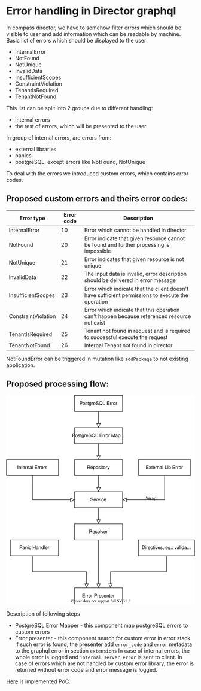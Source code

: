 # Error handling in Director graphql

In compass director, we have to somehow filter errors which should be visible to user and add information which can be readable by machine.
Basic list of errors which should be displayed to the user:
* InternalError
* NotFound
* NotUnique
* InvalidData
* InsufficientScopes
* ConstraintViolation
* TenantIsRequired
* TenantNotFound

This list can be split into 2 groups due to different handling:
* internal errors
* the rest of errors, which will be presented to the user

In group of internal errors, are errors from:
* external libraries
* panics
* postgreSQL, except errors like NotFound, NotUnique

To deal with the errors we introduced custom errors, which contains error codes.

## Proposed custom errors and theirs error codes:

| Error type           | Error code  |                            Description                                                            |
|----------------------|-------------|---------------------------------------------------------------------------------------------------|
| InternalError        | 10          | Error which cannot be handled in director                                                         |
| NotFound             | 20          | Error indicate that given resource cannot be found and further processing is impossible           |
| NotUnique            | 21          | Error indicates that given resource is not unique                                                 |
| InvalidData          | 22          | The input data is invalid, error description should be delivered in error message                 | 
| InsufficientScopes   | 23          | Error which indicate that the client doesn't have sufficient permissions to execute the operation |
| ConstraintViolation  | 24          | Error which indicate that this operation can't happen because referenced resource not exist       |
| TenantIsRequired     | 25          | Tenant not found in request and is required to successful execute the request                     |
| TenantNotFound       | 26          | Internal Tenant not found in director                                                             |

NotFoundError can be triggered in mutation like `addPackage` to not existing application.

## Proposed processing flow:

![](error-handling.svg)

Description of following steps
* PostgreSQL Error Mapper - this component map postgreSQL errors to custom errors
* Error presenter - this component search for custom error in error stack. 
If such error is found, the presenter add `error_code` and `error` metadata to the graphql error in section `extensions`
In case of internal errors, the whole error is logged and `internal server error` is sent to client.
In case of errors which are not handled by custom error library, the error is returned without error code and error message is logged.

[Here](https://github.com/kyma-incubator/compass/pull/1366) is implemented PoC.
